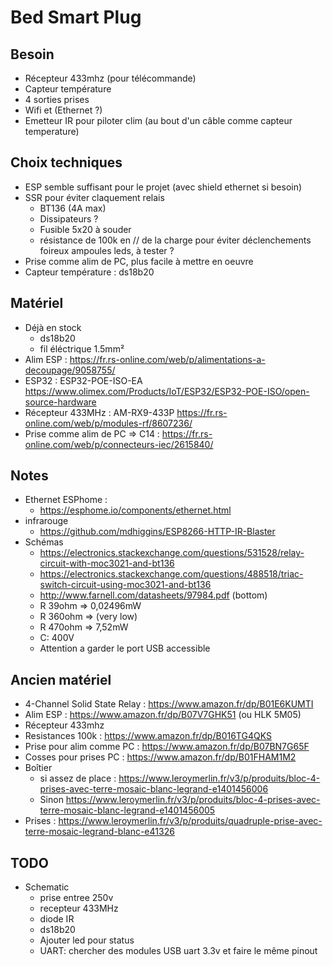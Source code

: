 # Bed Smart Plug

## Besoin

 - Récepteur 433mhz (pour télécommande)
 - Capteur température
 - 4 sorties prises
 - Wifi et (Ethernet ?)
 - Emetteur IR pour piloter clim (au bout d'un câble comme capteur temperature)

## Choix techniques
 - ESP semble suffisant pour le projet (avec shield ethernet si besoin)
 - SSR pour éviter claquement relais
   - BT136 (4A max)
   - Dissipateurs ?
   - Fusible 5x20 à souder
   - résistance de 100k en // de la charge pour éviter déclenchements foireux ampoules leds, à tester ?
 - Prise comme alim de PC, plus facile à mettre en oeuvre
 - Capteur température : ds18b20

## Matériel
 - Déjà en stock
   - ds18b20
   - fil éléctrique 1.5mm²
 - Alim ESP : https://fr.rs-online.com/web/p/alimentations-a-decoupage/9058755/
 - ESP32 : ESP32-POE-ISO-EA https://www.olimex.com/Products/IoT/ESP32/ESP32-POE-ISO/open-source-hardware
 - Récepteur 433MHz : AM-RX9-433P https://fr.rs-online.com/web/p/modules-rf/8607236/
 - Prise comme alim de PC => C14 : https://fr.rs-online.com/web/p/connecteurs-iec/2615840/

## Notes
 - Ethernet ESPhome :
   - https://esphome.io/components/ethernet.html
 - infrarouge
   - https://github.com/mdhiggins/ESP8266-HTTP-IR-Blaster
 - Schémas
   - https://electronics.stackexchange.com/questions/531528/relay-circuit-with-moc3021-and-bt136
   - https://electronics.stackexchange.com/questions/488518/triac-switch-circuit-using-moc3021-and-bt136
   - http://www.farnell.com/datasheets/97984.pdf (bottom)
   - R 39ohm => 0,02496mW
   - R 360ohm => (very low)
   - R 470ohm => 7,52mW
   - C: 400V
   - Attention a garder le port USB accessible

## Ancien matériel
 - 4-Channel Solid State Relay : https://www.amazon.fr/dp/B01E6KUMTI
 - Alim ESP : https://www.amazon.fr/dp/B07V7GHK51 (ou HLK 5M05)
 - Récepteur 433mhz
 - Resistances 100k : https://www.amazon.fr/dp/B016TG4QKS
 - Prise pour alim comme PC : https://www.amazon.fr/dp/B07BN7G65F
 - Cosses pour prises PC : https://www.amazon.fr/dp/B01FHAM1M2
 - Boîtier
   - si assez de place : https://www.leroymerlin.fr/v3/p/produits/bloc-4-prises-avec-terre-mosaic-blanc-legrand-e1401456006
   - Sinon  https://www.leroymerlin.fr/v3/p/produits/bloc-4-prises-avec-terre-mosaic-blanc-legrand-e1401456005
 - Prises : https://www.leroymerlin.fr/v3/p/produits/quadruple-prise-avec-terre-mosaic-legrand-blanc-e41326

## TODO

 - Schematic
   - prise entree 250v
   - recepteur 433MHz
   - diode IR
   - ds18b20
   - Ajouter led pour status
   - UART: chercher des modules USB uart 3.3v et faire le même pinout
